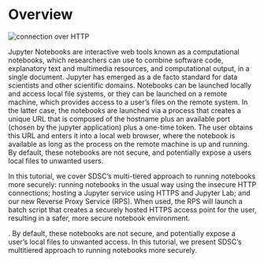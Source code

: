 # Overview

![connection over HTTP](https://github.com/sdsc-hpc-training-org/notebooks-101/blob/master/Docs/images/jupyter-notebook-launch-methods.png?raw=true)

Jupyter Notebooks are interactive web tools known as a computational notebooks, which researchers can use to combine software code, explanatory text and multimedia resources, and computational output, in a single document. Jupyter has emerged as a de facto standard for data scientists and other scientific domains. Notebooks can be launched locally and access local file systems, or they can be launched on a remote machine, which provides access to a user’s files on the remote system. In the latter case, the notebooks are launched via a process that creates a unique URL that is composed of the hostname plus an available port (chosen by the jupyter application) plus a one-time token. The user obtains this URL and enters it into a local web browser, where the notebook is available as long as the process on the remote machine is up and running. By default, these notebooks are not secure, and potentially expose a users local files to unwanted users.

In this tutorial, we cover SDSC’s multi-tiered approach to running notebooks more securely: running notebooks in the usual way using the insecure HTTP connections; hosting a Jupyter service using HTTPS and Jupyter Lab; and our new Reverse Proxy Service (RPS). When used, the RPS will launch a batch script that creates a securely hosted HTTPS access point for the user, resulting in a safer, more secure notebook environment.


. By default, these notebooks are not secure, and potentially expose a user’s local files to unwanted access. In this tutorial, we present SDSC’s multitiered approach to running notebooks more securely.
